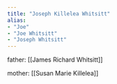 ```yaml
---
title: "Joseph Killelea Whitsitt"
alias:
- "Joe"
- "Joe Whitsitt"
- "Joseph Whitsitt"
---
```


father: [[James Richard Whitsitt]]

mother: [[Susan Marie Killelea]]